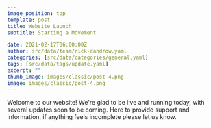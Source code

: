 ```yaml
---
image_position: top
template: post
title: Website Launch
subtitle: Starting a Movement

date: 2021-02-17T06:00:00Z
author: src/data/team/rick-dandrow.yaml
categories: [src/data/categories/general.yaml]
tags: [src/data/tags/update.yaml]
excerpt: ""
thumb_image: images/classic/post-4.png
image: images/classic/post-4.png
---
```


Welcome to our website! We're glad to be live and running today, with several updates soon to be coming. Here to provide support and information, if anything feels incomplete please let us know.
